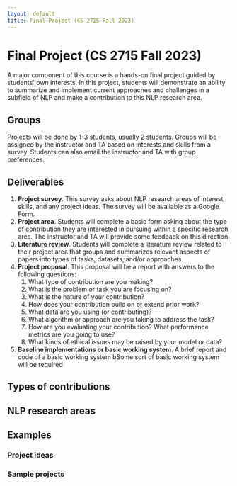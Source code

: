 ```yaml
---
layout: default
title: Final Project (CS 2715 Fall 2023)
---
```


# Final Project (CS 2715 Fall 2023)
A major component of this course is a hands-on final project guided by students' own interests. In this project, students will demonstrate an ability to summarize and implement current approaches and challenges in a subfield of NLP and make a contribution to this NLP research area.

## Groups
Projects will be done by 1-3 students, usually 2 students. Groups will be assigned by the instructor and TA based on interests and skills from a survey. Students can also email the instructor and TA with group preferences.

## Deliverables
1. **Project survey**. This survey asks about NLP research areas of interest, skills, and any project ideas. The survey will be available as a Google Form.
2. **Project area**. Students will complete a basic form asking about the type of contribution they are interested in pursuing within a specific research area. The instructor and TA will provide some feedback on this direction.
3. **Literature review**. Students will complete a literature review related to their project area that groups and summarizes relevant aspects of papers into types of tasks, datasets, and/or approaches.
4. **Project proposal**. This proposal will be a report with answers to the following questions:
	1. What type of contribution are you making?
	2. What is the problem or task you are focusing on?
	3. What is the nature of your contribution?
	4. How does your contribution build on or extend prior work?
	5. What data are you using (or contributing)?
	6. What algorithm or approach are you taking to address the task?
	7. How are you evaluating your contribution? What performance metrics are you going to use?
	8. What kinds of ethical issues may be raised by your model or data?
4. **Baseline implementations or basic working system**. A brief report and code of a basic working system bSome sort of basic working system will be required

## Types of contributions

## NLP research areas

## Examples

### Project ideas

### Sample projects
